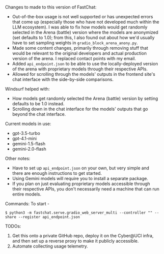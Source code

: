 Changes to made to this version of FastChat:
* Out-of-the-box usage is not well supported or has unexpected errors that come up (especially those who have not developed much within the LLM ecosystem). I was able to fix how models would get randomly selected in the Arena (battle) version where the models are anonymized (set defaults to 1.0); from this, I also found out about how we'd usually have to set sampling weights in `gradio_block_arena_anony.py`.
* Made some content changes, primarily through removing stuff that would be relevant to the original developers and actual production version of the arena. I replaced contact points with my email.
* Added `api_endpoint.json` to be able to use the locally-deployed version of the arena with proprietary models through their respective APIs.
* Allowed for scrolling through the models' outputs in the frontend site's chat interface with the side-by-side comparisons.

Windsurf helped with:
* How models get randomly selected the Arena (battle) version by setting defaults to be 1.0 instead.
* Scrolling down in the chat interface for the models' outputs that go beyond the chat interface.

Current models in use:
- gpt-3.5-turbo
- gpt-4.1-mini
- gemini-1.5-flash
- gemini-2.0-flash

Other notes:
* Have to set up `api_endpoint.json` on your own, but very simple and there are enough instructions to get started.
* Using Gemini models will require you to install a separate package.
* If you plan on just evaluating proprietary models accessible through their respective APIs, you don't necessarily need a machine that can run entire models.

Commands:
To start -
```
$ python3 -m fastchat.serve.gradio_web_server_multi --controller "" --share --register api_endpoint.json
```


TODOs:
1. Get this onto a private GitHub repo, deploy it on the Cyber@UCI infra, and then set up a reverse proxy to make it publicly accessible.
2. Automate collecting usage telemetry.